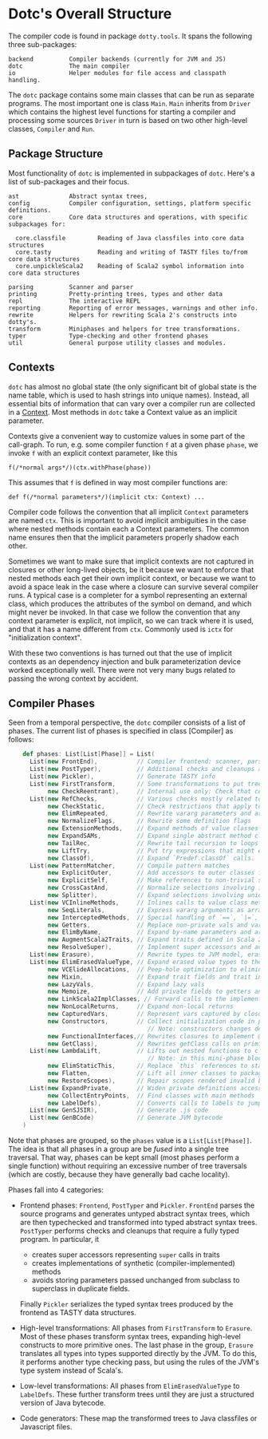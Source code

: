 # Dotc's Overall Structure

The compiler code is found in package `dotty.tools`. It spans the
following three sub-packages:

    backend          Compiler backends (currently for JVM and JS)
    dotc             The main compiler
    io               Helper modules for file access and classpath handling.

The `dotc` package contains some main classes that can be run as separate
programs. The most important one is class `Main`. `Main` inherits from `Driver` which
contains the highest level functions for starting a compiler and processing some sources
`Driver` in turn is based on two other high-level classes, `Compiler` and `Run`.

## Package Structure

Most functionality of `dotc` is implemented in subpackages of `dotc`. Here's a list of sub-packages
and their focus.

    ast              Abstract syntax trees,
    config           Compiler configuration, settings, platform specific definitions.
    core             Core data structures and operations, with specific subpackages for:

      core.classfile         Reading of Java classfiles into core data structures
      core.tasty             Reading and writing of TASTY files to/from core data structures
      core.unpickleScala2    Reading of Scala2 symbol information into core data structures

    parsing          Scanner and parser
    printing         Pretty-printing trees, types and other data
    repl             The interactive REPL
    reporting        Reporting of error messages, warnings and other info.
    rewrite          Helpers for rewriting Scala 2's constructs into dotty's.
    transform        Miniphases and helpers for tree transformations.
    typer            Type-checking and other frontend phases
    util             General purpose utility classes and modules.

## Contexts

`dotc` has almost no global state (the only significant bit of global state is the name table,
which is used to hash strings into unique names). Instead, all essential bits of information that
can vary over a compiler run are collected in a [Context](https://github.com/lampepfl/dotty/blob/master/src/dotty/tools/dotc/core/Context.scala). Most methods in `dotc` take a Context value as an implicit parameter.

Contexts give a convenient way to customize values in some part of the
call-graph. To run, e.g. some compiler function `f` at a given
phase `phase`, we invoke `f` with an explicit context parameter, like
this

    f(/*normal args*/)(ctx.withPhase(phase))

This assumes that `f` is defined in way most compiler functions are:

    def f(/*normal parameters*/)(implicit ctx: Context) ...

Compiler code follows the convention that all implicit `Context`
parameters are named `ctx`.  This is important to avoid implicit
ambiguities in the case where nested methods contain each a Context
parameters. The common name ensures then that the implicit parameters
properly shadow each other.

Sometimes we want to make sure that implicit contexts are not captured
in closures or other long-lived objects, be it because we want to
enforce that nested methods each get their own implicit context, or
because we want to avoid a space leak in the case where a closure can
survive several compiler runs. A typical case is a completer for a
symbol representing an external class, which produces the attributes
of the symbol on demand, and which might never be invoked. In that
case we follow the convention that any context parameter is explicit,
not implicit, so we can track where it is used, and that it has a name
different from `ctx`. Commonly used is `ictx` for "initialization
context".

With these two conventions is has turned out that the use of implicit
contexts as an dependency injection and bulk parameterization device
worked exceptionally well. There were not very many bugs related to
passing the wrong context by accident.

## Compiler Phases

Seen from a temporal perspective, the `dotc` compiler consists of a list of phases.
The current list of phases is specified in class [Compiler] as follows:

```scala
    def phases: List[List[Phase]] = List(
      List(new FrontEnd),           // Compiler frontend: scanner, parser, namer, typer
      List(new PostTyper),          // Additional checks and cleanups after type checking
      List(new Pickler),            // Generate TASTY info
      List(new FirstTransform,      // Some transformations to put trees into a canonical form
           new CheckReentrant),     // Internal use only: Check that compiled program has no data races involving global vars
      List(new RefChecks,           // Various checks mostly related to abstract members and overriding
           new CheckStatic,         // Check restrictions that apply to @static members
           new ElimRepeated,        // Rewrite vararg parameters and arguments
           new NormalizeFlags,      // Rewrite some definition flags
           new ExtensionMethods,    // Expand methods of value classes with extension methods
           new ExpandSAMs,          // Expand single abstract method closures to anonymous classes
           new TailRec,             // Rewrite tail recursion to loops
           new LiftTry,             // Put try expressions that might execute on non-empty stacks into their own methods
           new ClassOf),            // Expand `Predef.classOf` calls.
      List(new PatternMatcher,      // Compile pattern matches
           new ExplicitOuter,       // Add accessors to outer classes from nested ones.
           new ExplicitSelf,        // Make references to non-trivial self types explicit as casts
           new CrossCastAnd,        // Normalize selections involving intersection types.
           new Splitter),           // Expand selections involving union types into conditionals
      List(new VCInlineMethods,     // Inlines calls to value class methods
           new SeqLiterals,         // Express vararg arguments as arrays
           new InterceptedMethods,  // Special handling of `==`, `|=`, `getClass` methods
           new Getters,             // Replace non-private vals and vars with getter defs (fields are added later)
           new ElimByName,          // Expand by-name parameters and arguments
           new AugmentScala2Traits, // Expand traits defined in Scala 2.11 to simulate old-style rewritings
           new ResolveSuper),       // Implement super accessors and add forwarders to trait methods
      List(new Erasure),            // Rewrite types to JVM model, erasing all type parameters, abstract types and refinements.
      List(new ElimErasedValueType, // Expand erased value types to their underlying implementation types
           new VCElideAllocations,  // Peep-hole optimization to eliminate unnecessary value class allocations
           new Mixin,               // Expand trait fields and trait initializers
           new LazyVals,            // Expand lazy vals
           new Memoize,             // Add private fields to getters and setters
           new LinkScala2ImplClasses, // Forward calls to the implementation classes of traits defined by Scala 2.11
           new NonLocalReturns,     // Expand non-local returns
           new CapturedVars,        // Represent vars captured by closures as heap objects
           new Constructors,        // Collect initialization code in primary constructors
                                       // Note: constructors changes decls in transformTemplate, no InfoTransformers should be added after it
           new FunctionalInterfaces,// Rewrites closures to implement @specialized types of Functions.
           new GetClass),           // Rewrites getClass calls on primitive types.
      List(new LambdaLift,          // Lifts out nested functions to class scope, storing free variables in environments
                                       // Note: in this mini-phase block scopes are incorrect. No phases that rely on scopes should be here
           new ElimStaticThis,      // Replace `this` references to static objects by global identifiers
           new Flatten,             // Lift all inner classes to package scope
           new RestoreScopes),      // Repair scopes rendered invalid by moving definitions in prior phases of the group
      List(new ExpandPrivate,       // Widen private definitions accessed from nested classes
           new CollectEntryPoints,  // Find classes with main methods
           new LabelDefs),          // Converts calls to labels to jumps
      List(new GenSJSIR),           // Generate .js code
      List(new GenBCode)            // Generate JVM bytecode
    )
```

Note that phases are grouped, so the `phases` value is a
`List[List[Phase]]`. The idea is that all phases in a group are be
*fused* into a single tree traversal. That way, phases can be kept
small (most phases perform a single function) without requiring an
excessive number of tree traversals (which are costly, because they
have generally bad cache locality).

Phases fall into 4 categories:

 - Frontend phases: `Frontend`, `PostTyper` and `Pickler`. `FrontEnd` parses the source programs and generates
   untyped abstract syntax trees, which are then typechecked and transformed into typed abstract syntax trees.
   `PostTyper` performs checks and cleanups that require a fully typed program. In particular, it

     - creates super accessors representing `super` calls in traits
     - creates implementations of synthetic (compiler-implemented) methods
     - avoids storing parameters passed unchanged from subclass to superclass in duplicate fields.

   Finally `Pickler` serializes the typed syntax trees produced by the frontend as TASTY data structures.

 - High-level transformations: All phases from `FirstTransform` to `Erasure`. Most of these phases transform
   syntax trees, expanding high-level constructs to more primitive ones. The last phase in the group, `Erasure`
   translates all types into types supported directly by the JVM. To do this, it performs another type checking
   pass, but using the rules of the JVM's type system instead of Scala's.

 - Low-level transformations: All phases from `ElimErasedValueType` to `LabelDefs`. These
   further transform trees until they are just a structured version of Java bytecode.

 - Code generators: These map the transformed trees to Java classfiles or Javascript files.


